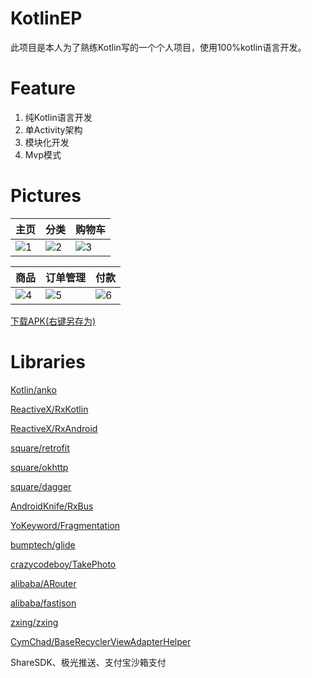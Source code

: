 # KotlinEP
此项目是本人为了熟练Kotlin写的一个个人项目，使用100%kotlin语言开发。
# Feature
1. 纯Kotlin语言开发
2. 单Activity架构
3. 模块化开发
4. Mvp模式

# Pictures
| 主页 | 分类 | 购物车 |
| ------------ | ------------- | ------------- 
| ![1](https://github.com/sukaidev/KotlinEP/blob/master/sample/Screenshot_2019-09-13-23-06-36-691_com.sukaidev.k.jpg) | ![2](https://github.com/sukaidev/KotlinEP/blob/master/sample/Screenshot_2019-09-13-23-06-46-242_com.sukaidev.k.jpg)  | ![3](https://github.com/sukaidev/KotlinEP/blob/master/sample/Screenshot_2019-09-13-23-07-15-158_com.sukaidev.k.jpg)  |

| 商品 | 订单管理 | 付款 |
| ------------ | ------------- | ------------- 
| ![4](https://github.com/sukaidev/KotlinEP/blob/master/sample/Screenshot_2019-09-13-23-06-41-796_com.sukaidev.k.jpg) | ![5](https://github.com/sukaidev/KotlinEP/blob/master/sample/Screenshot_2019-09-13-23-08-44-465_com.sukaidev.k.jpg)  | ![6](https://github.com/sukaidev/KotlinEP/blob/master/sample/Screenshot_2019-09-13-23-08-26-788_com.sukaidev.k.jpg)  |

[下载APK(右键另存为)](https://github.com/sukaidev/KotlinEP/blob/master/sample/app-release.apk)
# Libraries
[Kotlin/anko](https://github.com/Kotlin/anko)

[ReactiveX/RxKotlin](https://github.com/ReactiveX/RxKotlin)

[ReactiveX/RxAndroid](https://github.com/ReactiveX/RxAndroid)

[square/retrofit](https://github.com/square/retrofit)

[square/okhttp](https://github.com/square/okhttp)

[square/dagger](https://github.com/square/dagger)

[AndroidKnife/RxBus](https://github.com/AndroidKnife/RxBus)

[YoKeyword/Fragmentation](https://github.com/YoKeyword/Fragmentation)

[bumptech/glide](https://github.com/bumptech/glide)

[crazycodeboy/TakePhoto](https://github.com/crazycodeboy/TakePhoto)

[alibaba/ARouter](https://github.com/alibaba/ARouter)

[alibaba/fastjson](https://github.com/alibaba/fastjson)

[zxing/zxing](https://github.com/zxing/zxing)

[CymChad/BaseRecyclerViewAdapterHelper](https://github.com/CymChad/BaseRecyclerViewAdapterHelper)

ShareSDK、极光推送、支付宝沙箱支付
